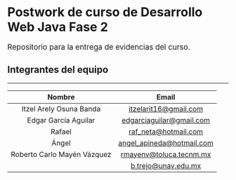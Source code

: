 # Postwork de curso de Desarrollo Web Java Fase 2

<p style = 'font-size:17px'>Repositorio para la entrega de evidencias del curso.</p>

## Integrantes del equipo
---
|Nombre    |Email     |
|:--------:|:--------:|
|Itzel Arely Osuna Banda|itzelarit16@gmail.com|
|Edgar García Aguilar|edgarciaguilar@gmail.com|
|Rafael|raf_neta@hotmail.com|
|Ángel|angel_apineda@hotmail.com|
|Roberto Carlo Mayén Vázquez|rmayenv@toluca.tecnm.mx|
||b.trejo@unav.edu.mx|